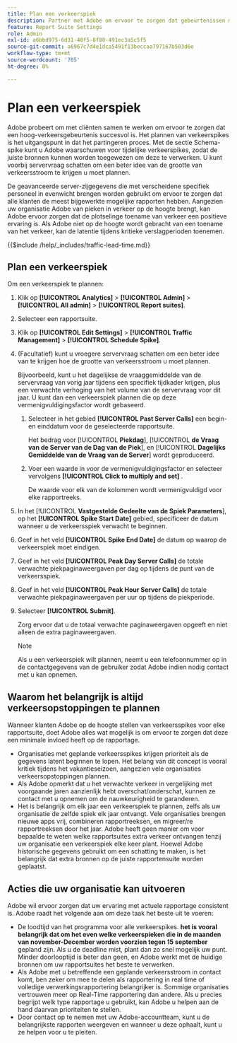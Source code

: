 ```yaml
---
title: Plan een verkeerspiek
description: Partner met Adobe om ervoor te zorgen dat gebeurtenissen met veel verkeer geen latentie ervaren.
feature: Report Suite Settings
role: Admin
exl-id: a6bbd975-6d31-40f5-8f80-491ec3a5c5f5
source-git-commit: a6967c7d4e1dca5491f13beccaa797167b503d6e
workflow-type: tm+mt
source-wordcount: '705'
ht-degree: 0%

---
```


# Plan een verkeerspiek

Adobe probeert om met cliënten samen te werken om ervoor te zorgen dat een hoog-verkeersgebeurtenis succesvol is. Het plannen van verkeerspikes is het uitgangspunt in dat het partingeren proces. Met de sectie Schema-spike kunt u Adobe waarschuwen voor tijdelijke verkeerspikes, zodat de juiste bronnen kunnen worden toegewezen om deze te verwerken. U kunt voorbij servervraag schatten om een beter idee van de grootte van verkeersstroom te krijgen u moet plannen.

De geavanceerde server-zijgegevens die met verscheidene specifiek personeel in evenwicht brengen worden gebruikt om ervoor te zorgen dat alle klanten de meest bijgewerkte mogelijke rapporten hebben. Aangezien uw organisatie Adobe van pieken in verkeer op de hoogte brengt, kan Adobe ervoor zorgen dat de plotselinge toename van verkeer een positieve ervaring is. Als Adobe niet op de hoogte wordt gebracht van een toename van het verkeer, kan de latentie tijdens kritieke verslagperioden toenemen.

{{$include /help/_includes/traffic-lead-time.md}}

## Plan een verkeerspiek

Om een verkeerspiek te plannen:

1. Klik op **[!UICONTROL Analytics]** > **[!UICONTROL Admin]** > **[!UICONTROL All admin]** > **[!UICONTROL Report suites]**.
1. Selecteer een rapportsuite.
1. Klik op **[!UICONTROL Edit Settings]** > **[!UICONTROL Traffic Management]** > **[!UICONTROL Schedule Spike]**.
1. (Facultatief) kunt u vroegere servervraag schatten om een beter idee van te krijgen hoe de grootte van verkeersstroom u moet plannen.

   Bijvoorbeeld, kunt u het dagelijkse de vraaggemiddelde van de servervraag van vorig jaar tijdens een specifiek tijdkader krijgen, plus een verwachte verhoging van het volume van de servervraag voor dit jaar. U kunt dan een verkeerspiek plannen die op deze vermenigvuldigingsfactor wordt gebaseerd.

   1. Selecteer in het gebied **[!UICONTROL Past Server Calls]** een begin- en einddatum voor de geselecteerde rapportsuite.

      Het bedrag voor [!UICONTROL **Piekdag**], [!UICONTROL **de Vraag van de Server van de Dag van de Piek**], en [!UICONTROL **Dagelijks Gemiddelde van de Vraag van de Server**] wordt geproduceerd.

   1. Voer een waarde in voor de vermenigvuldigingsfactor en selecteer vervolgens **[!UICONTROL Click to multiply and set]** .

      De waarde voor elk van de kolommen wordt vermenigvuldigd voor elke rapportreeks.
1. In het [!UICONTROL **Vastgestelde Gedeelte van de Spiek Parameters**], op het **[!UICONTROL Spike Start Date]** gebied, specificeer de datum wanneer u de verkeersspiek verwacht te beginnen.
1. Geef in het veld **[!UICONTROL Spike End Date]** de datum op waarop de verkeerspiek moet eindigen.
1. Geef in het veld **[!UICONTROL Peak Day Server Calls]** de totale verwachte piekpaginaweergaven per dag op tijdens de punt van de verkeersspiek.
1. Geef in het veld **[!UICONTROL Peak Hour Server Calls]** de totale verwachte piekpaginaweergaven per uur op tijdens de piekperiode.
1. Selecteer **[!UICONTROL Submit]**.

   Zorg ervoor dat u de totaal verwachte paginaweergaven opgeeft en niet alleen de extra paginaweergaven.

   >[!NOTE]
   >
   >Als u een verkeerspiek wilt plannen, neemt u een telefoonnummer op in de contactgegevens van de gebruiker zodat Adobe indien nodig contact met u kan opnemen.

## Waarom het belangrijk is altijd verkeersopstoppingen te plannen

Wanneer klanten Adobe op de hoogte stellen van verkeersspikes voor elke rapportsuite, doet Adobe alles wat mogelijk is om ervoor te zorgen dat deze een minimale invloed heeft op de rapportage.

* Organisaties met geplande verkeersspikes krijgen prioriteit als de gegevens latent beginnen te lopen. Het belang van dit concept is vooral kritiek tijdens het vakantieseizoen, aangezien vele organisaties verkeersopstoppingen plannen.
* Als Adobe opmerkt dat u het verwachte verkeer in vergelijking met voorgaande jaren aanzienlijk hebt overschat/onderschat, kunnen ze contact met u opnemen om de nauwkeurigheid te garanderen.
* Het is belangrijk om elk jaar een verkeerspiek te plannen, zelfs als uw organisatie de zelfde spiek elk jaar ontvangt. Vele organisaties brengen nieuwe apps vrij, combineren rapportreeksen, en migreer/re rapportreeksen door het jaar. Adobe heeft geen manier om voor bepaalde te weten welke rapportsuites extra verkeer ontvangen tenzij uw organisatie een verkeerspiek elke keer plant. Hoewel Adobe historische gegevens gebruikt om een schatting te maken, is het belangrijk dat extra bronnen op de juiste rapportensuite worden geplaatst.

## Acties die uw organisatie kan uitvoeren

Adobe wil ervoor zorgen dat uw ervaring met actuele rapportage consistent is. Adobe raadt het volgende aan om deze taak het beste uit te voeren:

* De loodtijd van het programma voor alle verkeerspikes. **het is vooral belangrijk dat om het even welke verkeerspieken die in de maanden van november-December worden voorzien tegen 15 september** gepland zijn. Als u de deadline mist, plant dan zo snel mogelijk uw punt. Minder doorlooptijd is beter dan geen, en Adobe werkt met de huidige bronnen om uw rapportsuites het beste te verwerken.
* Als Adobe met u betreffende een geplande verkeersstroom in contact komt, ben zeker om mee te delen als rapportering in real time of volledige verwerkingsrapportering belangrijker is. Sommige organisaties vertrouwen meer op Real-Time rapportering dan andere. Als u precies begrijpt welk type rapportage u gebruikt, kan Adobe u helpen aan de hand daarvan prioriteiten te stellen.
* Door contact op te nemen met uw Adobe-accountteam, kunt u de belangrijkste rapporten weergeven en wanneer u deze ophaalt, kunt u ze helpen voor u te pleiten.

